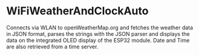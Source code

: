 # WiFiWeatherAndClockAuto
Connects via WLAN to openWeatherMap.org and fetches the weather data 
in JSON format, parses the strings with the JSON parser and displays 
the data on the integrated OLED display of the ESP32 module.
Date and Time are also retrieved from a time server.
